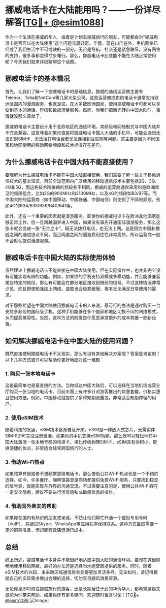 # 挪威电话卡在大陆能用吗？——一份详尽解答[[TG💪+ @esim1088](https://t.me/s/esim1088)]

作为一个生活在挪威的华人，或者是计划去挪威旅行的朋友，可能都会对“挪威电话卡是否可以在大陆使用”这个问题充满好奇。毕竟，现在出门在外，手机网络已经成了我们生活中不可或缺的一部分。无论是导航、社交还是紧急联系，没有网络的支持，很多事都变得寸步难行。那么，挪威电话卡到底能不能在大陆正常使用呢？今天我们就来详细聊聊这个话题。

## 挪威电话卡的基本情况

首先，让我们了解一下挪威电话卡的基础信息。挪威的通信运营商主要有Telenor、Telia和NetCom等几家大型公司。这些运营商提供的电话卡通常支持欧洲范围内的漫游服务，也就是说，在大多数欧洲国家，使用挪威电话卡时都可以享受到基本的通话、短信和数据流量服务。然而，当我们把目光转向中国大陆时，事情就没那么简单了。

挪威的电话卡主要设计用于北欧地区的通信环境，其频段和网络制式与中国大陆并不完全兼容。这意味着如果你直接将挪威电话卡插入大陆的手机中，可能会遇到无法识别SIM卡、无法拨打电话或者无法连接到互联网等问题。这主要是因为不同国家和地区使用的移动网络频段和技术标准存在差异。

## 为什么挪威电话卡在中国大陆不能直接使用？

要理解为什么挪威电话卡不能在中国大陆直接使用，我们需要了解一些关于移动通信技术的基本知识。目前全球范围内广泛使用的移动通信技术主要包括2G、3G、4G和5G，而这些技术所依赖的频段各不相同。挪威的运营商通常采用的是欧洲常见的频段组合，比如3G的900MHz和2100MHz，以及4G的频段如B3/B7等。而中国大陆的运营商（如中国移动、中国联通、中国电信）则使用了不同的频段，例如4G的B34/B38/B39/B40/B41等。

此外，还有一个重要的因素就是漫游服务。即使你的挪威电话卡在欧洲其他国家能够正常工作，但一旦跨越国界进入中国，如果没有事先开通国际漫游服务，那么这张卡就会变成一张“无主之卡”，既无法拨打电话，也无法上网。这是因为中国和挪威之间的通信协议不同，而且两国之间的漫游费用往往非常高昂，所以运营商一般不会默认提供漫游服务。

## 挪威电话卡在中国大陆的实际使用体验

虽然理论上挪威电话卡不能直接在中国大陆使用，但在实际操作中，也并非完全没有可能实现有限的功能。例如，如果你的手机支持双模或多模功能，并且能够兼容某些特定的频段，那么有可能会在部分地区接收到微弱的信号。不过这种情况非常少见，而且即使勉强连上网络，速度也会极其缓慢，根本无法满足日常使用的需求。

对于那些希望在中国大陆使用挪威电话卡的人来说，最可行的办法是通过购买一台支持多频段的国际版手机。这种手机能够在多个国家和地区切换不同的网络模式，从而提高兼容性。当然，这种方法的前提是你愿意承担额外的成本购置一部新设备。

## 如何解决挪威电话卡在中国大陆的使用问题？

既然直接使用挪威电话卡不太现实，那么有没有其他解决方案呢？答案是肯定的！以下几种方式或许可以帮助你更好地应对这一难题：

### 1. 购买一张本地电话卡

这是最简单也是最直接的方法。当你抵达中国大陆后，可以选择在当地机场或营业厅购买一张当地的电话卡。目前市面上有许多针对游客推出的优惠套餐，价格实惠且使用方便。例如，中国移动就提供了多种短期流量包，非常适合短期停留的用户。

### 2. 使用eSIM技术

随着科技的发展，eSIM技术逐渐普及开来。eSIM是一种嵌入式芯片，无需实体SIM卡即可完成注册激活。如果你的手机支持eSIM功能，那么就可以轻松地在中国大陆激活一张本地号码的电话卡。相比传统物理SIM卡，eSIM具有体积小、更换便捷的优点，非常适合经常跨国旅行的人士。

### 3. 借助Wi-Fi热点

如果预算有限或者不想频繁更换电话卡，那么借助公共Wi-Fi热点也是一个不错的选择。如今，许多餐厅、咖啡馆甚至是商场都提供免费Wi-Fi服务，只要找到稳定的信号源，就能实现与外界的沟通交流。不过需要注意的是，使用公共Wi-Fi存在一定安全隐患，建议不要进行涉及隐私或敏感信息的操作。

### 4. 借助国外亲友的帮助

如果你在国内有熟识的朋友或亲戚，不妨让他们帮忙开通一个虚拟专用号码（VoIP），并通过Skype、WhatsApp等应用程序保持联系。这种方式虽然需要一定的前期准备，但却能有效降低通讯成本。

## 总结

综上所述，挪威电话卡本身并不能很好地适应中国大陆的通信环境。要想在这里顺畅地使用移动网络，最好的办法还是选择当地运营商提供的服务。同时，随着eSIM技术的兴起，未来跨区域通信将会变得更加灵活多样。无论如何，请记得根据自己的实际需求做出合理的选择，切勿盲目跟风浪费资源。

无论你是即将前往挪威旅行的游客，还是长期居住于此的华侨华人，都希望这篇文章能为你带来帮助。如果你还有更多疑问，欢迎随时留言讨论！[[TG💪+ @esim1088](https://t.me/s/esim1088) ![Image](https://i.postimg.cc/4NQfJmqS/Snipaste-2025-05-13-00-14-12.png)]